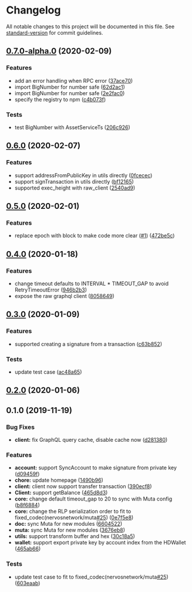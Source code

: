 # Changelog

All notable changes to this project will be documented in this file. See [standard-version](https://github.com/conventional-changelog/standard-version) for commit guidelines.

## [0.7.0-alpha.0](https://github.com/nervosnetwork/muta-sdk-js/compare/v0.6.0...v0.7.0-alpha.0) (2020-02-09)

### Features

- add an error handling when RPC error ([37ace70](https://github.com/nervosnetwork/muta-sdk-js/commit/37ace70))
- import BigNumber for number safe ([62d2ac1](https://github.com/nervosnetwork/muta-sdk-js/commit/62d2ac1))
- import BigNumber for number safe ([2e2fac0](https://github.com/nervosnetwork/muta-sdk-js/commit/2e2fac0))
- specify the registry to npm ([c4b073f](https://github.com/nervosnetwork/muta-sdk-js/commit/c4b073f))

### Tests

- test BigNumber with AssetServiceTs ([206c926](https://github.com/nervosnetwork/muta-sdk-js/commit/206c926))

## [0.6.0](https://github.com/nervosnetwork/muta-sdk-js/compare/v0.5.0...v0.6.0) (2020-02-07)

### Features

- support addressFromPublicKey in utils directly ([0fcecec](https://github.com/nervosnetwork/muta-sdk-js/commit/0fcecec))
- support signTransaction in utils directly ([bf12165](https://github.com/nervosnetwork/muta-sdk-js/commit/bf12165))
- supported exec_height with raw_client ([2540ad9](https://github.com/nervosnetwork/muta-sdk-js/commit/2540ad9))

## [0.5.0](https://github.com/nervosnetwork/muta-sdk-js/compare/v0.4.0...v0.5.0) (2020-02-01)

### Features

- replace epoch with block to make code more clear ([#1](https://github.com/nervosnetwork/muta-sdk-js/issues/1)) ([472be5c](https://github.com/nervosnetwork/muta-sdk-js/commit/472be5c))

## [0.4.0](https://github.com/nervosnetwork/muta-sdk-js/compare/v0.3.0...v0.4.0) (2020-01-18)

### Features

- change timeout defaults to INTERVAL \* TIMEOUT_GAP to avoid RetryTimeoutError ([946b2b3](https://github.com/nervosnetwork/muta-sdk-js/commit/946b2b3))
- expose the raw graphql client ([8058649](https://github.com/nervosnetwork/muta-sdk-js/commit/8058649))

## [0.3.0](https://github.com/nervosnetwork/muta-sdk-js/compare/v0.2.0...v0.3.0) (2020-01-09)

### Features

- supported creating a signature from a transaction ([c63b852](https://github.com/nervosnetwork/muta-sdk-js/commit/c63b852))

### Tests

- update test case ([ac48a65](https://github.com/nervosnetwork/muta-sdk-js/commit/ac48a65))

## [0.2.0](https://github.com/nervosnetwork/muta-sdk-js/compare/v0.1.0...v0.2.0) (2020-01-06)

## 0.1.0 (2019-11-19)

### Bug Fixes

- **client:** fix GraphQL query cache, disable cache now ([d281380](https://github.com/nervosnetwork/muta-sdk-js/commit/d281380))

### Features

- **account:** support SyncAccount to make signature from private key ([d09459f](https://github.com/nervosnetwork/muta-sdk-js/commit/d09459f))
- **chore:** update homepage ([1490b96](https://github.com/nervosnetwork/muta-sdk-js/commit/1490b96))
- **client:** client now support transfer transaction ([390ecf8](https://github.com/nervosnetwork/muta-sdk-js/commit/390ecf8))
- **Client:** support getBalance ([465d8d3](https://github.com/nervosnetwork/muta-sdk-js/commit/465d8d3))
- **core:** change default timeout_gap to 20 to sync with Muta config ([b8f6884](https://github.com/nervosnetwork/muta-sdk-js/commit/b8f6884))
- **core:** change the RLP serialization order to fit to fixed_codec(nervosnetwork/muta[#25](https://github.com/nervosnetwork/muta-sdk-js/issues/25)) ([0e7f5e8](https://github.com/nervosnetwork/muta-sdk-js/commit/0e7f5e8))
- **doc:** sync Muta for new modules ([6604522](https://github.com/nervosnetwork/muta-sdk-js/commit/6604522))
- **muta:** sync Muta for new modules ([3676eb8](https://github.com/nervosnetwork/muta-sdk-js/commit/3676eb8))
- **utils:** support transform buffer and hex ([30c18a5](https://github.com/nervosnetwork/muta-sdk-js/commit/30c18a5))
- **wallet:** support export private key by account index from the HDWallet ([465ab66](https://github.com/nervosnetwork/muta-sdk-js/commit/465ab66))

### Tests

- update test case to fit to fixed_codec(nervosnetwork/muta[#25](https://github.com/nervosnetwork/muta-sdk-js/issues/25)) ([603eaab](https://github.com/nervosnetwork/muta-sdk-js/commit/603eaab))
